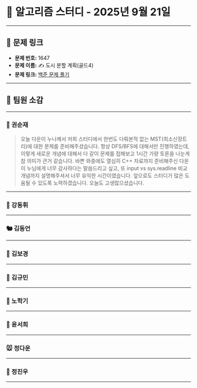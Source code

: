 # 📘 알고리즘 스터디 - 2025년 9월 21일

---

## 🔗 문제 링크

- **문제 번호:** 1647
- **문제 이름:** ✍️ 도시 분할 계획(골드4)
- **문제 링크:** [백준 문제 풀기](https://www.acmicpc.net/problem/1647)

---

## 💬 팀원 소감

---

### 🐥 권순재

> 오늘 다운이 누나께서 저희 스터디에서 한번도 다뤄본적 없는 MST(최소신장트리)에 대한 문제를 준비해주셨습니다. 항상 DFS/BFS에 대해서만 진행하였는데, 이렇게 새로운 개념에 대해서 다 같이 문제를 접해보고 1시간 가량 토론을 나눈게 참 의미가 큰거 같습니다. 바쁜 와중에도 열심히 C++ 자료까지 준비해주신 다운이 누님에게 너무 감사하다는 말씀드리고 싶고, 또 input vs sys.readline 비교 개념까지 설명해주셔서 너무 유익한 시간이였습니다.
앞으로도 스터디가 많은 도움될 수 있도록 노력하겠습니다. 오늘도 고생많으셨습니다.

---

### 🐰 강동휘

> 

---

### 🐿️ 김동언

> 

---

### 🐺 김보경

> 

---

### 🐘 김규민

> 

---

### 🐼 노학기

> 

---

### 🦊 윤서희

> 

---

### 🐭 정다운

> 

---

### 🐳 정진우

> 

---

